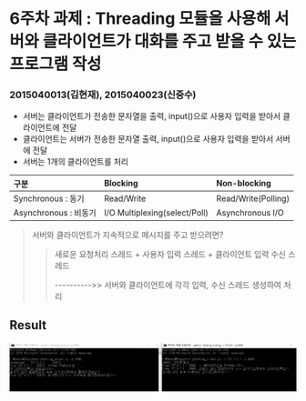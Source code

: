 # 6주차 과제 : Threading 모듈을 사용해 서버와 클라이언트가 대화를 주고 받을 수 있는 프로그램 작성

### 2015040013(김현재), 2015040023(신중수)
* 서버는 클라이언트가 전송한 문자열을 출력, input()으로 사용자 입력을 받아서 클라이언트에 전달
* 클라이언트는 서버가 전송한 문자열 출력, input()으로 사용자 입력을 받아서 서버에 전달
* 서버는 1개의 클라이언트를 처리

구분|Blocking|Non-blocking 
:----|:----|:----
Synchronous : 동기|Read/Write | Read/Write(Polling)
Asynchronous : 비동기 |I/O Multiplexing(select/Poll)| Asynchronous I/O


> 서버와 클라이언트가 지속적으로 메시지를 주고 받으려면?
>> 새로운 요청처리 스레드 + 사용자 입력 스레드 + 클라이언트 입력 수신 스레드 
>>
>> ---------->> 서버와 클라이언트에 각각 입력, 수신 스레드 생성하여 처리

## Result

![chatting](https://raw.githubusercontent.com/KHJae/Cnetwork/master/assignment_6/chatting.png)




